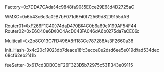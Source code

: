 Factory=0x7DDA7CAda64c9848fa9085E0ce29E68d4D2725aC

WMXC=0x6b43c6c3a09B7bF071d6Fd0f72569d8209155dAB

Router01=0xF266F1C40074daD470B64C0b6a69e0199AF54F44
Router02=0xE6C40e6D00C4AcD043FA046dA6b0275da7aCE06c

Multicall=0x2b8C013C7FD496A8ff183Ce787288Aa3F2660a38

Init_Hash=0x4c20c19023db7deace18fc3ecce0e2dad6ee5e019d9ad534dec68cf62eb3f41b

feeSetter=0x617cd3DB0CbF26F323D5b72975c5311343e09115
